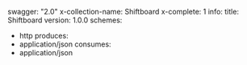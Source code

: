 swagger: "2.0"
x-collection-name: Shiftboard
x-complete: 1
info:
  title: Shiftboard
  version: 1.0.0
schemes:
- http
produces:
- application/json
consumes:
- application/json